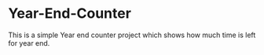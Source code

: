 # Year-End-Counter

This is a simple Year end counter project which shows how much time is left for year end.
